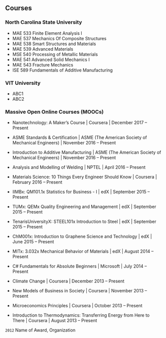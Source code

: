 <!---
No Title
-->

## Courses

### North Carolina State University 

* MAE 533 Finite Element Analysis I
* MAE 537 Mechanics Of Composite Structures
* MAE 538 Smart Structures and Materials
* MAE 539 Advanced Materials
* MSE 540 Processing of Metallic Materials
* MAE 541 Advanced Solid Mechanics I
* MAE 543 Fracture Mechanics
* ISE 589 Fundamentals of Additive Manufacturing

### VIT University

* ABC1
* ABC2

### Massive Open Online Courses (MOOCs)

* Nanotechnology: A Maker’s Course
| Coursera
| December 2017 – Present

* ASME Standards & Certification 
| ASME (The American Society of Mechanical Engineers)
| November 2016 – Present

* Introduction to Additive Manufacturing 
| ASME (The American Society of Mechanical Engineers) 
| November 2016 – Present

* Analysis and Modelling of Welding 
| NPTEL 
| April 2016 – Present

* Materials Science: 10 Things Every Engineer Should Know 
| Coursera
| February 2016 – Present

* IIMBx: QM101.1x Statistics for Business - I 
| edX 
| September 2015 – Present

* TUMx: QEMx Quality Engineering and Management 
| edX 
| September 2015 – Present

* TenarisUniversityX: STEEL101x Introduction to Steel 
| edX 
| September 2015 – Present

* ChM001x: Introduction to Graphene Science and Technology 
| edX 
| June 2015 – Present

* MITx: 3.032x Mechanical Behavior of Materials 
| edX 
| August 2014 – Present

* C# Fundamentals for Absolute Beginners 
| Microsoft 
| July 2014 – Present

* Climate Change 
| Coursera 
| December 2013 – Present

* New Models of Business in Society 
| Coursera 
| November 2013 – Present

* Microeconomics Principles 
| Coursera 
| October 2013 – Present

* Introduction to Thermodynamics: Transferring Energy from Here to There 
| Coursera 
| August 2013 – Present


`2012`
Name of Award, Organization 
